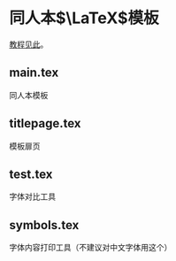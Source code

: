# 同人本$\LaTeX$模板

[教程见此](https://zhuty18.github.io/docs/\%E5\%90\%8C\%E4\%BA\%BA\%E6\%96\%87LaTeX\%E6\%8E\%92\%E7\%89\%88\%E6\%95\%99\%E7\%A8\%8B)。

## main.tex

同人本模板

## titlepage.tex

模板扉页

## test.tex

字体对比工具

## symbols.tex

字体内容打印工具（不建议对中文字体用这个）
